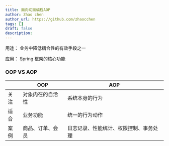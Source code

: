 ```yaml
---
title: 面向切面编程AOP
author: Zhao chen
author_url: https://github.com/zhaocchen
tags: []
draft: false
description: 
---
```


用途： 业务中降低耦合性的有效手段之一

应用： Spring 框架的核心功能

### OOP VS AOP

|      | OOP              | AOP                                    |
| ---- | ---------------- | -------------------------------------- |
| 关注 | 对象内在的自洽性 | 系统本身的行为                         |
| 适合 | 业务功能         | 统一的行为动作                         |
| 案例 | 商品、订单、会员 | 日志记录、性能统计、权限控制、事务处理 |

